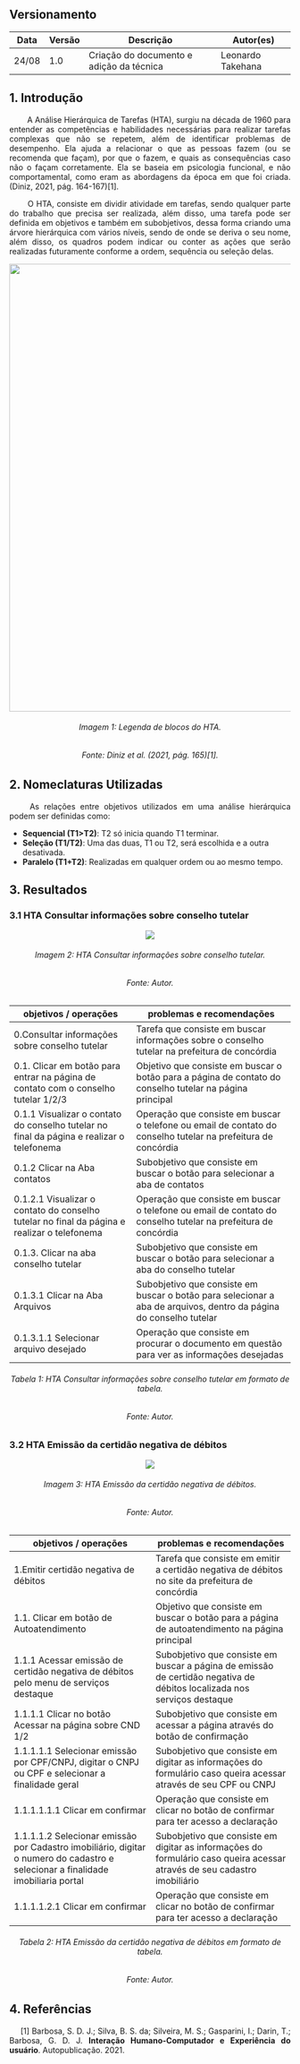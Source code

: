 ## Versionamento
|Data|Versão|Descrição|Autor(es)
|--|--|--|--|
|24/08|1.0|Criação do documento e adição da técnica|Leonardo Takehana|

## 1. Introdução
<p align = "justify"> &emsp;&emsp; A Análise Hierárquica de Tarefas (HTA), surgiu na década de 1960 para entender as competências e habilidades necessárias para realizar tarefas complexas que não se repetem, além de identificar problemas de desempenho.  Ela ajuda a relacionar o que as pessoas fazem (ou se recomenda que façam), por que o fazem,
e quais as consequências caso não o façam corretamente. Ela se baseia em psicologia funcional, e não
comportamental, como eram as abordagens da época em que foi criada.(Diniz, 2021, pág. 164-167)[1]. 
</p>
<p align = "justify"> &emsp;&emsp; O HTA, consiste em dividir atividade em tarefas, sendo qualquer parte do trabalho que precisa ser realizada, além disso, uma tarefa pode ser definida em objetivos e também em subobjetivos, dessa forma criando uma árvore hierárquica com vários níveis, sendo de onde se deriva o seu nome, além disso, os quadros podem indicar ou conter as ações que serão realizadas futuramente conforme a ordem, sequência ou seleção delas. 
</p>

<center><img src="../../images/analiseTarefas/HTAExemplo.png" width="800" height=auto></center>
<h6 align = "center">Imagem 1: Legenda de blocos do HTA.</h6>
<h6 align = "center">Fonte: Diniz <i>et al.</i> (2021, pág. 165)[1].</h6>

## 2. Nomeclaturas Utilizadas
<p align = "justify"> &emsp;&emsp; As relações entre objetivos utilizados em uma análise hierárquica podem ser definidas como:</p> 

- <b>Sequencial (T1>T2)</b>: T2 só inicia quando T1 terminar.
- <b>Seleção (T1/T2)</b>: Uma das duas, T1 ou T2, será escolhida e a outra desativada.
- <b>Paralelo (T1+T2)</b>: Realizadas em qualquer ordem ou ao mesmo tempo.

## 3. Resultados
### 3.1 HTA Consultar informações sobre conselho tutelar
<center><img src="../../images/analiseTarefas/HTA.svg"></center>
<h6 align = "center">Imagem 2: HTA Consultar informações sobre conselho tutelar.</h6>
<h6 align = "center">Fonte: Autor.</h6>

|objetivos / operações |problemas e recomendações|
|--|--|
|0.Consultar informações sobre conselho tutelar|Tarefa que consiste em buscar informações sobre o conselho tutelar na prefeitura de concórdia|
0.1. Clicar em botão para entrar na página de contato com o conselho tutelar 1/2/3|Objetivo que consiste em buscar o botão para a página de contato do conselho tutelar na página principal|
|0.1.1 Visualizar o contato do conselho tutelar no final da página e realizar o telefonema|Operação que consiste em buscar o telefone ou email de contato do conselho tutelar na prefeitura de concórdia|
|0.1.2 Clicar na Aba contatos|Subobjetivo que consiste em buscar o botão para selecionar a aba de contatos|
|0.1.2.1 Visualizar o contato do conselho tutelar no final da página e realizar o telefonema|Operação que consiste em buscar o telefone ou email de contato do conselho tutelar na prefeitura de concórdia|
|0.1.3. Clicar na aba conselho tutelar |Subobjetivo que consiste em buscar o botão para selecionar a aba do conselho tutelar|
|0.1.3.1 Clicar na Aba Arquivos |Subobjetivo que consiste em buscar o botão para selecionar a aba de arquivos, dentro da página do conselho tutelar|
|0.1.3.1.1 Selecionar arquivo desejado|Operação que consiste em procurar o documento em questão para ver as informações desejadas|
<h6 align = "center">Tabela 1: HTA Consultar informações sobre conselho tutelar em formato de tabela.</h6>
<h6 align = "center">Fonte: Autor.</h6>



### 3.2 HTA Emissão da certidão negativa de débitos
<center><img src="../../images/analiseTarefas/HTADeclaracaoNegativa.svg"></center>
<h6 align = "center">Imagem 3: HTA Emissão da certidão negativa de débitos.</h6>
<h6 align = "center">Fonte: Autor.</h6>

|objetivos / operações |problemas e recomendações|
|--|--|
|1.Emitir certidão negativa de débitos|Tarefa que consiste em emitir a certidão negativa de débitos no site da prefeitura de concórdia|
1.1. Clicar em botão de Autoatendimento|Objetivo que consiste em buscar o botão para a página de autoatendimento na página principal|
|1.1.1 Acessar emissão de certidão negativa de débitos pelo menu de serviços destaque|Subobjetivo que consiste em buscar a página de emissão de certidão negativa de débitos localizada nos serviços destaque|
|1.1.1.1 Clicar no botão Acessar na página sobre CND 1/2|Subobjetivo que consiste em acessar a página através do botão de confirmação|
|1.1.1.1.1 Selecionar emissão por CPF/CNPJ, digitar o CNPJ ou CPF e selecionar a finalidade geral |Subobjetivo que consiste em digitar as informações do formulário caso queira acessar através de seu CPF ou CNPJ|
|1.1.1.1.1.1 Clicar em confirmar |Operação que consiste em clicar no botão de confirmar para ter acesso a declaração|
|1.1.1.1.2 Selecionar emissão por Cadastro imobiliário, digitar o numero do cadastro e selecionar a finalidade imobiliaria portal |Subobjetivo que consiste em digitar as informações do formulário caso queira acessar através de seu cadastro imobiliário|
|1.1.1.1.2.1 Clicar em confirmar|Operação que consiste em clicar no botão de confirmar para ter acesso a declaração|
<h6 align = "center">Tabela 2: HTA Emissão da certidão negativa de débitos em formato de tabela.</h6>
<h6 align = "center">Fonte: Autor.</h6>


## 4. Referências
<p style="text-align: justify; text-indent: 20px">[1] Barbosa, S. D. J.; Silva, B. S. da; Silveira, M. S.; Gasparini, I.; Darin, T.; Barbosa, G. D. J. <b>Interação Humano-Computador e Experiência do usuário</b>. Autopublicação. 2021.</p>
